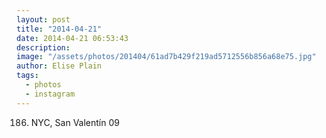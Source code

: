 ```yaml
---
layout: post
title: "2014-04-21"
date: 2014-04-21 06:53:43
description: 
image: "/assets/photos/201404/61ad7b429f219ad5712556b856a68e75.jpg"
author: Elise Plain
tags: 
  - photos
  - instagram
---
```


186. NYC, San Valentín 09
<p></p>
